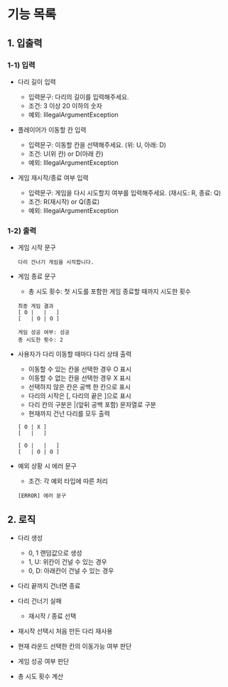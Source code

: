 # 기능 목록

## 1. 입출력 
### 1-1) 입력
- 다리 길이 입력
  - 입력문구: 다리의 길이를 입력해주세요.
  - 조건: 3 이상 20 이하의 숫자
  - 예외: IllegalArgumentException


- 플레이어가 이동할 칸 입력
  - 입력문구: 이동할 칸을 선택해주세요. (위: U, 아래: D)
  - 조건: U(위 칸) or D(아래 칸)
  - 예외: IllegalArgumentException

- 게임 재시작/종료 여부 입력
  - 입력문구: 게임을 다시 시도할지 여부를 입력해주세요. (재시도: R, 종료: Q)
  - 조건: R(재시작) or Q(종료)
  - 예외: IllegalArgumentException

### 1-2) 출력
- 게임 시작 문구
    ```
    다리 건너기 게임을 시작합니다.
    ```

- 게임 종료 문구
  - 총 시도 횟수: 첫 시도를 포함한 게임 종료할 때까지 시도한 횟수 
  ```
  최종 게임 결과
  [ O |   |   ]
  [   | O | O ]
    
  게임 성공 여부: 성공
  총 시도한 횟수: 2
  ```

- 사용자가 다리 이동할 때마다 다리 상태 출력
  - 이동할 수 있는 칸을 선택한 경우 O 표시
  - 이동할 수 없는 칸을 선택한 경우 X 표시
  - 선택하지 않은 칸은 공백 한 칸으로 표시
  - 다리의 시작은 [, 다리의 끝은 ]으로 표시
  - 다리 칸의 구분은 |(앞뒤 공백 포함) 문자열로 구분
  - 현재까지 건넌 다리를 모두 출력
  ```
  [ O | X ]
  [   |   ]
    
  [ O |   |   ]
  [   | O | O ]
  ```

- 예외 상황 시 에러 문구
  - 조건: 각 예외 타입에 따른 처리
  ```
  [ERROR] 에러 문구
  ```

## 2. 로직
- 다리 생성
  - 0, 1 랜덤값으로 생성
  - 1, U: 위칸이 건널 수 있는 경우
  - 0, D: 아래칸이 건널 수 있는 경우

- 다리 끝까지 건너면 종료

- 다리 건너기 실패
  - 재시작 / 종료 선택

- 재시작 선택시 처음 만든 다리 재사용

- 현재 라운드 선택한 칸의 이동가능 여부 판단

- 게임 성공 여부 판단

- 총 시도 횟수 계산

